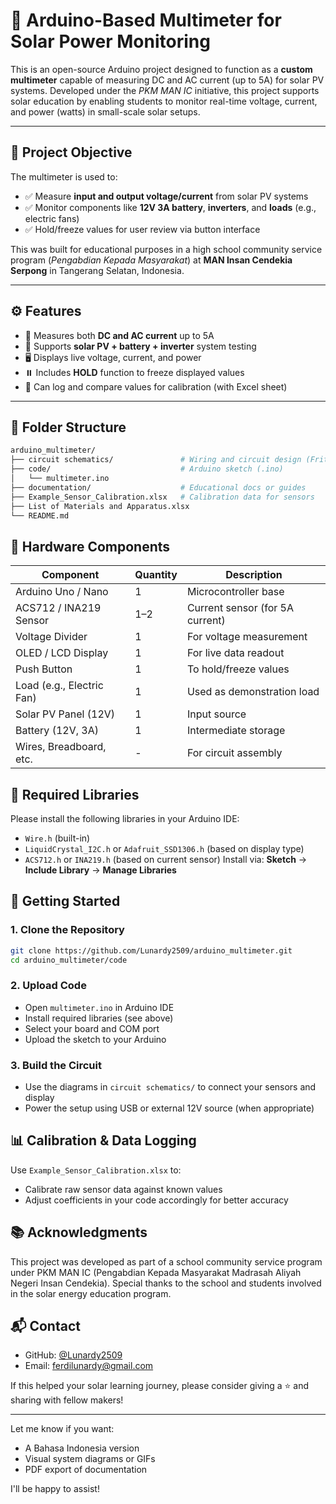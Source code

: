# 🔧 Arduino-Based Multimeter for Solar Power Monitoring

This is an open-source Arduino project designed to function as a **custom multimeter** capable of measuring DC and AC current (up to 5A) for solar PV systems. Developed under the *PKM MAN IC* initiative, this project supports solar education by enabling students to monitor real-time voltage, current, and power (watts) in small-scale solar setups.

---

## 📌 Project Objective

The multimeter is used to:

- ✅ Measure **input and output voltage/current** from solar PV systems
- ✅ Monitor components like **12V 3A battery**, **inverters**, and **loads** (e.g., electric fans)
- ✅ Hold/freeze values for user review via button interface

This was built for educational purposes in a high school community service program (*Pengabdian Kepada Masyarakat*) at **MAN Insan Cendekia Serpong** in Tangerang Selatan, Indonesia.

---

## ⚙️ Features

- 🧪 Measures both **DC and AC current** up to 5A  
- 🔋 Supports **solar PV + battery + inverter** system testing  
- 🖥️ Displays live voltage, current, and power  
- ⏸️ Includes **HOLD** function to freeze displayed values  
- 💾 Can log and compare values for calibration (with Excel sheet)  

---

## 📁 Folder Structure

```bash
arduino_multimeter/
├── circuit schematics/               # Wiring and circuit design (Fritzing/PNG)
├── code/                             # Arduino sketch (.ino)
│   └── multimeter.ino
├── documentation/                    # Educational docs or guides
├── Example_Sensor_Calibration.xlsx   # Calibration data for sensors
├── List of Materials and Apparatus.xlsx
└── README.md
```

## 🔌 Hardware Components
| Component                 | Quantity | Description                     |
| ------------------------- | -------- | ------------------------------- |
| Arduino Uno / Nano        | 1        | Microcontroller base            |
| ACS712 / INA219 Sensor    | 1–2      | Current sensor (for 5A current) |
| Voltage Divider           | 1        | For voltage measurement         |
| OLED / LCD Display        | 1        | For live data readout           |
| Push Button               | 1        | To hold/freeze values           |
| Load (e.g., Electric Fan) | 1        | Used as demonstration load      |
| Solar PV Panel (12V)      | 1        | Input source                    |
| Battery (12V, 3A)         | 1        | Intermediate storage            |
| Wires, Breadboard, etc.   | -        | For circuit assembly            |

## 🧰 Required Libraries
Please install the following libraries in your Arduino IDE:
- `Wire.h` (built-in)
- `LiquidCrystal_I2C.h` or `Adafruit_SSD1306.h` (based on display type)
- `ACS712.h` or `INA219.h` (based on current sensor)
Install via: **Sketch** → **Include Library** → **Manage Libraries**

## 🚀 Getting Started
### 1. Clone the Repository
```bash
git clone https://github.com/Lunardy2509/arduino_multimeter.git
cd arduino_multimeter/code
```

### 2. Upload Code
- Open `multimeter.ino` in Arduino IDE
- Install required libraries (see above)
- Select your board and COM port
- Upload the sketch to your Arduino

### 3. Build the Circuit
- Use the diagrams in `circuit schematics/` to connect your sensors and display
- Power the setup using USB or external 12V source (when appropriate)

## 📊 Calibration & Data Logging
Use `Example_Sensor_Calibration.xlsx` to:
- Calibrate raw sensor data against known values
- Adjust coefficients in your code accordingly for better accuracy

## 📚 Acknowledgments
This project was developed as part of a school community service program under PKM MAN IC (Pengabdian Kepada Masyarakat Madrasah Aliyah Negeri Insan Cendekia). Special thanks to the school and students involved in the solar energy education program.

## 📬 Contact
- GitHub: [@Lunardy2509](https://github.com/Lunardy2509)
- Email: ferdilunardy@gmail.com

If this helped your solar learning journey, please consider giving a ⭐️ and sharing with fellow makers!

---

Let me know if you want:
- A Bahasa Indonesia version
- Visual system diagrams or GIFs
- PDF export of documentation

I'll be happy to assist!
